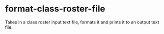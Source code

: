 # format-class-roster-file
Takes in a class roster input text file, formats it and prints it to an output text file.
